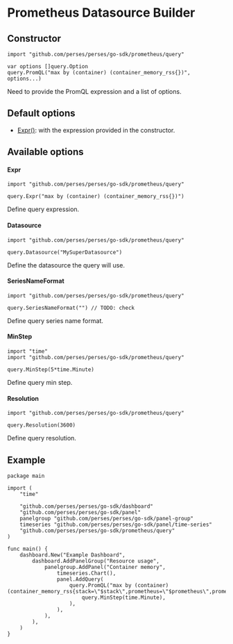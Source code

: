 # Prometheus Datasource Builder

## Constructor

```golang
import "github.com/perses/perses/go-sdk/prometheus/query"

var options []query.Option
query.PromQL("max by (container) (container_memory_rss{})", options...)
```

Need to provide the PromQL expression and a list of options.

## Default options

- [Expr()](#expr): with the expression provided in the constructor.

## Available options

#### Expr

```golang
import "github.com/perses/perses/go-sdk/prometheus/query"

query.Expr("max by (container) (container_memory_rss{})")
```

Define query expression.

#### Datasource

```golang
import "github.com/perses/perses/go-sdk/prometheus/query"

query.Datasource("MySuperDatasource")
```

Define the datasource the query will use.

#### SeriesNameFormat

```golang
import "github.com/perses/perses/go-sdk/prometheus/query"

query.SeriesNameFormat("") // TODO: check
```

Define query series name format.

#### MinStep

```golang
import "time"
import "github.com/perses/perses/go-sdk/prometheus/query"

query.MinStep(5*time.Minute)
```

Define query min step.

#### Resolution

```golang
import "github.com/perses/perses/go-sdk/prometheus/query"

query.Resolution(3600)
```

Define query resolution.

## Example

```golang
package main

import (
	"time"

	"github.com/perses/perses/go-sdk/dashboard"
	"github.com/perses/perses/go-sdk/panel"
	panelgroup "github.com/perses/perses/go-sdk/panel-group"
	timeseries "github.com/perses/perses/go-sdk/panel/time-series"
	"github.com/perses/perses/go-sdk/prometheus/query"
)

func main() {
	dashboard.New("Example Dashboard",
		dashboard.AddPanelGroup("Resource usage",
			panelgroup.AddPanel("Container memory",
				timeseries.Chart(),
				panel.AddQuery(
					query.PromQL("max by (container) (container_memory_rss{stack=\"$stack\",prometheus=\"$prometheus\",prometheus_namespace=\"$prometheus_namespace\",namespace=\"$namespace\",pod=\"$pod\",container=\"$container\"})",
						query.MinStep(time.Minute),
					),
				),
			),
		),
	)
}
```
